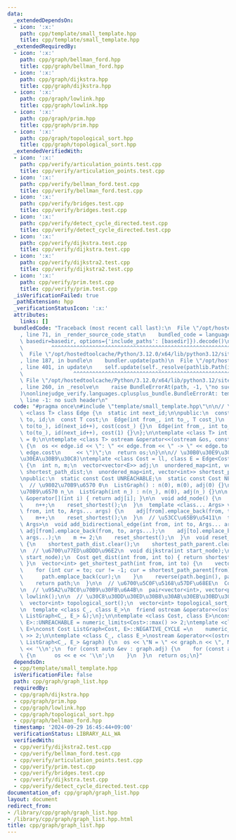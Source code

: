 ```yaml
---
data:
  _extendedDependsOn:
  - icon: ':x:'
    path: cpp/template/small_template.hpp
    title: cpp/template/small_template.hpp
  _extendedRequiredBy:
  - icon: ':x:'
    path: cpp/graph/bellman_ford.hpp
    title: cpp/graph/bellman_ford.hpp
  - icon: ':x:'
    path: cpp/graph/dijkstra.hpp
    title: cpp/graph/dijkstra.hpp
  - icon: ':x:'
    path: cpp/graph/lowlink.hpp
    title: cpp/graph/lowlink.hpp
  - icon: ':x:'
    path: cpp/graph/prim.hpp
    title: cpp/graph/prim.hpp
  - icon: ':x:'
    path: cpp/graph/topological_sort.hpp
    title: cpp/graph/topological_sort.hpp
  _extendedVerifiedWith:
  - icon: ':x:'
    path: cpp/verify/articulation_points.test.cpp
    title: cpp/verify/articulation_points.test.cpp
  - icon: ':x:'
    path: cpp/verify/bellman_ford.test.cpp
    title: cpp/verify/bellman_ford.test.cpp
  - icon: ':x:'
    path: cpp/verify/bridges.test.cpp
    title: cpp/verify/bridges.test.cpp
  - icon: ':x:'
    path: cpp/verify/detect_cycle_directed.test.cpp
    title: cpp/verify/detect_cycle_directed.test.cpp
  - icon: ':x:'
    path: cpp/verify/dijkstra.test.cpp
    title: cpp/verify/dijkstra.test.cpp
  - icon: ':x:'
    path: cpp/verify/dijkstra2.test.cpp
    title: cpp/verify/dijkstra2.test.cpp
  - icon: ':x:'
    path: cpp/verify/prim.test.cpp
    title: cpp/verify/prim.test.cpp
  _isVerificationFailed: true
  _pathExtension: hpp
  _verificationStatusIcon: ':x:'
  attributes:
    links: []
  bundledCode: "Traceback (most recent call last):\n  File \"/opt/hostedtoolcache/Python/3.12.0/x64/lib/python3.12/site-packages/onlinejudge_verify/documentation/build.py\"\
    , line 71, in _render_source_code_stat\n    bundled_code = language.bundle(stat.path,\
    \ basedir=basedir, options={'include_paths': [basedir]}).decode()\n          \
    \         ^^^^^^^^^^^^^^^^^^^^^^^^^^^^^^^^^^^^^^^^^^^^^^^^^^^^^^^^^^^^^^^^^^^^^^^^^^^^^^^^^\n\
    \  File \"/opt/hostedtoolcache/Python/3.12.0/x64/lib/python3.12/site-packages/onlinejudge_verify/languages/cplusplus.py\"\
    , line 187, in bundle\n    bundler.update(path)\n  File \"/opt/hostedtoolcache/Python/3.12.0/x64/lib/python3.12/site-packages/onlinejudge_verify/languages/cplusplus_bundle.py\"\
    , line 401, in update\n    self.update(self._resolve(pathlib.Path(included), included_from=path))\n\
    \                ^^^^^^^^^^^^^^^^^^^^^^^^^^^^^^^^^^^^^^^^^^^^^^^^^^^^^^^^^\n \
    \ File \"/opt/hostedtoolcache/Python/3.12.0/x64/lib/python3.12/site-packages/onlinejudge_verify/languages/cplusplus_bundle.py\"\
    , line 260, in _resolve\n    raise BundleErrorAt(path, -1, \"no such header\"\
    )\nonlinejudge_verify.languages.cplusplus_bundle.BundleErrorAt: template/small_template.hpp:\
    \ line -1: no such header\n"
  code: "#pragma once\n#include \"template/small_template.hpp\"\n\n// \u8FBA\ntemplate\
    \ <class T> class Edge {\n  static int next_id;\n\npublic:\n  const int from,\
    \ to, id;\n  const T cost;\n  Edge(int from_, int to_, T cost_)\n      : from(from_),\
    \ to(to_), id(next_id++), cost(cost_) {}\n  Edge(int from_, int to_) : from(from_),\
    \ to(to_), id(next_id++), cost(1) {}\n};\n\ntemplate <class T> int Edge<T>::next_id\
    \ = 0;\n\ntemplate <class T> ostream &operator<<(ostream &os, const Edge<T> &edge)\
    \ {\n  os << edge.id << \": \" << edge.from << \" -> \" << edge.to << \" (\" <<\
    \ edge.cost\n     << \")\";\n  return os;\n}\n\n// \u30B0\u30E9\u30D5(\u96A3\u63A5\
    \u30EA\u30B9\u30C8)\ntemplate <class Cost = ll, class E = Edge<Cost>> class ListGraph\
    \ {\n  int n, m;\n  vector<vector<E>> adj;\n  unordered_map<int, vector<Cost>>\
    \ shortest_path_dist;\n  unordered_map<int, vector<int>> shortest_path_parent;\n\
    \npublic:\n  static const Cost UNREACHABLE;\n  static const Cost NEGATIVE_CYCLE;\n\
    \  // \u9802\u70B9\u6570 0\n  ListGraph() : n(0), m(0), adj(0) {}\n  // \u9802\
    \u70B9\u6570 n_\n  ListGraph(int n_) : n(n_), m(0), adj(n_) {}\n\n  vector<E>\
    \ &operator[](int i) { return adj[i]; }\n\n  void add_node() {\n    adj.emplace_back();\n\
    \    n++;\n    reset_shortest();\n  }\n  template <class... Args> void add_edge(int\
    \ from, int to, Args... args) {\n    adj[from].emplace_back(from, to, args...);\n\
    \    m++;\n    reset_shortest();\n  }\n  // \u53CC\u65B9\u5411\n  template <class...\
    \ Args>\n  void add_bidirectional_edge(int from, int to, Args... args) {\n   \
    \ adj[from].emplace_back(from, to, args...);\n    adj[to].emplace_back(to, from,\
    \ args...);\n    m += 2;\n    reset_shortest();\n  }\n  void reset_shortest()\
    \ {\n    shortest_path_dist.clear();\n    shortest_path_parent.clear();\n  }\n\
    \n  // \u6700\u77ED\u8DDD\u96E2\n  void dijkstra(int start_node);\n  void bellman_ford(int\
    \ start_node);\n  Cost get_dist(int from, int to) { return shortest_path_dist[from][to];\
    \ }\n  vector<int> get_shortest_path(int from, int to) {\n    vector<int> path;\n\
    \    for (int cur = to; cur != -1; cur = shortest_path_parent[from][cur]) {\n\
    \      path.emplace_back(cur);\n    }\n    reverse(path.begin(), path.end());\n\
    \    return path;\n  }\n\n  // \u6700\u5C0F\u5168\u57DF\u68EE\n  Cost prim();\n\
    \n  // \u95A2\u7BC0\u70B9\u30FB\u6A4B\n  pair<vector<int>, vector<pair<int, int>>>\
    \ lowlink();\n\n  // \u30C8\u30DD\u30ED\u30B8\u30AB\u30EB\u30BD\u30FC\u30C8\n\
    \  vector<int> topological_sort();\n  vector<int> topological_sort_minimum();\n\
    \n  template <class C_, class E_>\n  friend ostream &operator<<(ostream &, const\
    \ ListGraph<C_, E_> &);\n};\n\ntemplate <class Cost, class E>\nconst Cost ListGraph<Cost,\
    \ E>::UNREACHABLE = numeric_limits<Cost>::max() >> 2;\ntemplate <class Cost, class\
    \ E>\nconst Cost ListGraph<Cost, E>::NEGATIVE_CYCLE =\n    numeric_limits<Cost>::min()\
    \ >> 2;\n\ntemplate <class C_, class E_>\nostream &operator<<(ostream &os, const\
    \ ListGraph<C_, E_> &graph) {\n  os << \"N = \" << graph.n << \", M = \" << graph.m\
    \ << '\\n';\n  for (const auto &ev : graph.adj) {\n    for (const auto &e : ev)\
    \ {\n      os << e << '\\n';\n    }\n  }\n  return os;\n}"
  dependsOn:
  - cpp/template/small_template.hpp
  isVerificationFile: false
  path: cpp/graph/graph_list.hpp
  requiredBy:
  - cpp/graph/dijkstra.hpp
  - cpp/graph/prim.hpp
  - cpp/graph/lowlink.hpp
  - cpp/graph/topological_sort.hpp
  - cpp/graph/bellman_ford.hpp
  timestamp: '2024-09-29 16:45:44+09:00'
  verificationStatus: LIBRARY_ALL_WA
  verifiedWith:
  - cpp/verify/dijkstra2.test.cpp
  - cpp/verify/bellman_ford.test.cpp
  - cpp/verify/articulation_points.test.cpp
  - cpp/verify/prim.test.cpp
  - cpp/verify/bridges.test.cpp
  - cpp/verify/dijkstra.test.cpp
  - cpp/verify/detect_cycle_directed.test.cpp
documentation_of: cpp/graph/graph_list.hpp
layout: document
redirect_from:
- /library/cpp/graph/graph_list.hpp
- /library/cpp/graph/graph_list.hpp.html
title: cpp/graph/graph_list.hpp
---
```

